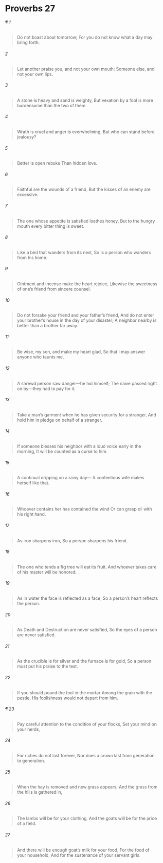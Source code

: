 # Proverbs 27
###### ¶ 1
> Do not boast about tomorrow;
> For you do not know what a day may bring forth.
###### 2
> Let another praise you, and not your own mouth;
> Someone else, and not your own lips.
###### 3
> A stone is heavy and sand is weighty,
> But vexation by a fool is more burdensome than the two of them.
###### 4
> Wrath is cruel and anger is overwhelming,
> But who can stand before jealousy?
###### 5
> Better is open rebuke
> Than hidden love.
###### 6
> Faithful are the wounds of a friend,
> But the kisses of an enemy are excessive.
###### 7
> The one whose appetite is satisfied loathes honey,
> But to the hungry mouth every bitter thing is sweet.
###### 8
> Like a bird that wanders from its nest,
> So is a person who wanders from his home.
###### 9
> Ointment and incense make the heart rejoice,
> Likewise the sweetness of one’s friend from sincere counsel.
###### 10
> Do not forsake your friend and your father’s friend,
> And do not enter your brother’s house in the day of your disaster;
> A neighbor nearby is better than a brother far away.
###### 11
> Be wise, my son, and make my heart glad,
> So that I may answer anyone who taunts me.
###### 12
> A shrewd person saw danger—he hid himself;
> The naive passed right on by—they had to pay for it.
###### 13
> Take a man’s garment when he has given security for a stranger,
> And hold him in pledge on behalf of a stranger.
###### 14
> If someone blesses his neighbor with a loud voice early in the morning,
> It will be counted as a curse to him.
###### 15
> A continual dripping on a rainy day—
> A contentious wife makes herself like that.
###### 16
> Whoever contains her has contained the wind
> Or can grasp oil with his right hand.
###### 17
> As iron sharpens iron,
> So a person sharpens his friend.
###### 18
> The one who tends a fig tree will eat its fruit,
> And whoever takes care of his master will be honored.
###### 19
> As in water the face is reflected as a face,
> So a person’s heart reflects the person.
###### 20
> As Death and Destruction are never satisfied,
> So the eyes of a person are never satisfied.
###### 21
> As the crucible is for silver and the furnace is for gold,
> So a person must put his praise to the test.
###### 22
> If you should pound the fool in the mortar
> Among the grain with the pestle,
> His foolishness would not depart from him.
###### ¶ 23
> Pay careful attention to the condition of your flocks,
> Set your mind on your herds,
###### 24
> For riches do not last forever,
> Nor does a crown last from generation to generation.
###### 25
> When the hay is removed and new grass appears,
> And the grass from the hills is gathered in,
###### 26
> The lambs will be for your clothing,
> And the goats will be for the price of a field.
###### 27
> And there will be enough goat’s milk for your food,
> For the food of your household,
> And for the sustenance of your servant girls.
